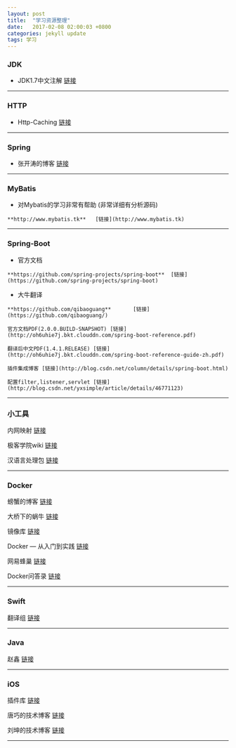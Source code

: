 ```yaml
---
layout: post
title:  "学习资源整理"
date:   2017-02-08 02:00:03 +0800
categories: jekyll update
tags: 学习
---
```


### JDK

   - JDK1.7中文注解 [链接](https://github.com/ZhaoX/jdk-1.7-annotated)

---

### HTTP

   - Http-Caching [链接](https://developers.google.com/web/fundamentals/performance/optimizing-content-efficiency/http-caching?hl=zh-cn)

---

### Spring

   - 张开涛的博客 [链接](http://jinnianshilongnian.iteye.com/)

---

### MyBatis

   - 对Mybatis的学习非常有帮助 (非常详细有分析源码)

	**http://www.mybatis.tk**	[链接](http://www.mybatis.tk)
	
---
	
### Spring-Boot

   - 官方文档 

	**https://github.com/spring-projects/spring-boot**	[链接](https://github.com/spring-projects/spring-boot)
	
   - 大牛翻译
	
	**https://github.com/qibaoguang**		[链接](https://github.com/qibaoguang/)
	
	官方文档PDF(2.0.0.BUILD-SNAPSHOT) [链接](http://oh6uhie7j.bkt.clouddn.com/spring-boot-reference.pdf)
	
	翻译后中文PDF(1.4.1.RELEASE) [链接](http://oh6uhie7j.bkt.clouddn.com/spring-boot-reference-guide-zh.pdf)
	
	插件集成博客 [链接](http://blog.csdn.net/column/details/spring-boot.html)
	
	配置filter,listener,servlet [链接](http://blog.csdn.net/yxsimple/article/details/46771123)

---

### 小工具

内网映射 [链接](https://natapp.cn/)

极客学院wiki [链接](http://wiki.jikexueyuan.com/)

汉语言处理包 [链接](https://github.com/hankcs/HanLP)

---

### Docker

螃蟹的博客 [链接](http://www.pangxie.space)

大桥下的蜗牛 [链接](https://blog.lab99.org)

镜像库 [链接](https://hub.docker.com/)

Docker — 从入门到实践 [链接](https://yeasy.gitbooks.io/docker_practice/content/)

网易蜂巢 [链接](https://c.163.com/hub#/m/home/)

Docker问答录 [链接](https://blog.lab99.org/post/docker-2016-07-14-faq.html#docker-push-dao-si-you-registry-zong-shi-bu-cheng-gong-zen-me-ban)


---

### Swift

翻译组 [链接](http://swift.gg/)

---

### Java

赵鑫 [链接](http://zhaox.github.io/archive)

---

### iOS

插件库 [链接](http://github.ibireme.com/github/list/ios/)

唐巧的技术博客 [链接](http://blog.devtang.com/)

刘坤的技术博客 [链接](https://blog.cnbluebox.com/)

---